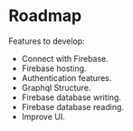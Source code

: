 # Roadmap

Features to develop:
* Connect with Firebase.
* Firebase hosting.
* Authentication features.
* Graphql Structure.
* Firebase database writing.
* Firebase database reading.
* Improve UI.
